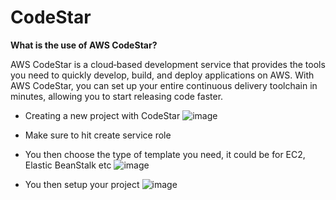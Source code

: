 # CodeStar
**What is the use of AWS CodeStar?**

AWS CodeStar is a cloud‑based development service that provides the tools you need to quickly develop, build, and deploy applications on AWS. With AWS CodeStar, you can set up your entire continuous delivery toolchain in minutes, allowing you to start releasing code faster.

- Creating a new project with CodeStar
![image](https://user-images.githubusercontent.com/43883264/173204351-4cc0a49f-272f-4ad3-8552-2e822dcdfd1d.png)
- Make sure to hit create service role
- You then choose the type of template you need, it could be for EC2, Elastic BeanStalk etc
![image](https://user-images.githubusercontent.com/43883264/173204532-454c6b37-9167-4379-a7cd-4aba1edc27dc.png)

- You then setup your project
![image](https://user-images.githubusercontent.com/43883264/173204557-97cd5473-a6ee-4755-86f4-5c1c8f623e40.png)

